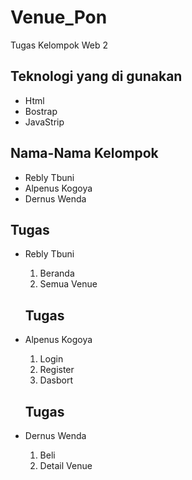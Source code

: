 # Venue_Pon
Tugas Kelompok Web 2

## Teknologi yang di gunakan 
<ul>
  <li>Html</li>
  <li>Bostrap</li>
  <li>JavaStrip</li>
</ul>

## Nama-Nama Kelompok 
<ul>
  <li>Rebly Tbuni</li>
  <li>Alpenus Kogoya</li>
  <li>Dernus Wenda</li>
</ul>

## Tugas 
<ul>
  <li>Rebly Tbuni</li>
  <ol> 
  <li> Beranda</li>
  <li> Semua Venue </li>
  </ol>
  
   ## Tugas
  <li>Alpenus Kogoya</li>
   <ol> 
  <li> Login</li>
  <li> Register  </li>
  <li> Dasbort  </li>
  </ol>
  
   ## Tugas
  <li>Dernus Wenda</li>
   <ol> 
  <li> Beli</li>
  <li> Detail Venue </li>  
  </ol>

</ul>
